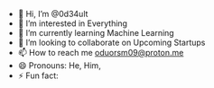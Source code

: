 - 👋 Hi, I’m @0d34ult
- 👀 I’m interested in Everything
- 🌱 I’m currently learning Machine Learning
- 💞️ I’m looking to collaborate on Upcoming Startups
- 📫 How to reach me oduorsm09@proton.me
- 😄 Pronouns: He, Him, 
- ⚡ Fun fact: 

<!---
ahtez1/ahtez1 is a ✨ special ✨ repository because its `README.md` (this file) appears on your GitHub profile.
You can click the Preview link to take a look at your changes.
--->
